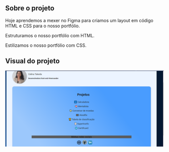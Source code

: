 ## Sobre o projeto

Hoje aprendemos a mexer no Figma para criamos um layout em código HTML e CSS para o nosso portfólio.

Estruturamos o nosso portfólio com HTML.

Estilizamos o nosso portfólio com CSS.

## Visual do projeto
<p align="center">
  <img src=".github/meuPerfil.png" width=800>
</p>

